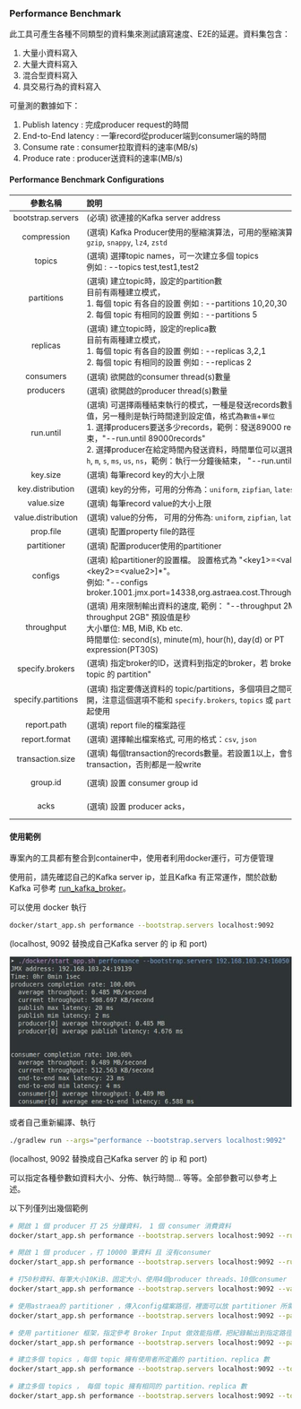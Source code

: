 ### Performance Benchmark

此工具可產生各種不同類型的資料集來測試讀寫速度、E2E的延遲。資料集包含：

1. 大量小資料寫入
2. 大量大資料寫入
3. 混合型資料寫入
4. 具交易行為的資料寫入

可量測的數據如下：

1. Publish latency : 完成producer request的時間
2. End-to-End latency : 一筆record從producer端到consumer端的時間
3. Consume rate : consumer拉取資料的速率(MB/s)
4. Produce rate : producer送資料的速率(MB/s)

#### Performance Benchmark Configurations

|        參數名稱        | 說明                                                                                                                                                                                                                                                                    |               預設值                |
|:------------------:|:----------------------------------------------------------------------------------------------------------------------------------------------------------------------------------------------------------------------------------------------------------------------|:--------------------------------:|
| bootstrap.servers  | (必填) 欲連接的Kafka server address                                                                                                                                                                                                                                         |                無                 |
|    compression     | (選填) Kafka Producer使用的壓縮演算法，可用的壓縮演算法為：`gzip`, `snappy`, `lz4`, `zstd`                                                                                                                                                                                                 |               none               |
|       topics       | (選填) 選擇topic names，可一次建立多個 topics<br />例如 : --topics test,test1,test2                                                                                                                                                                                                 | testPerformance-{Time in millis} |
|     partitions     | (選填) 建立topic時，設定的partition數<br />目前有兩種建立模式，<br />1. 每個 topic 有各自的設置 例如 : --partitions 10,20,30<br />2. 每個 topic 有相同的設置 例如 : --partitions 5                                                                                                                            |                1                 |
|      replicas      | (選填) 建立topic時，設定的replica數<br />目前有兩種建立模式，<br />1. 每個 topic 有各自的設置 例如 : --replicas 3,2,1<br />2. 每個 topic 有相同的設置 例如 : --replicas 2                                                                                                                                     |                1                 |
|     consumers      | (選填) 欲開啟的consumer thread(s)數量                                                                                                                                                                                                                                         |                1                 |
|     producers      | (選填) 欲開啟的producer thread(s)數量                                                                                                                                                                                                                                         |                1                 |
|     run.until      | (選填) 可選擇兩種結束執行的模式，一種是發送records數量達到設定值，另一種則是執行時間達到設定值，格式為`數值`+`單位`<br />1. 選擇producers要送多少records，範例：發送89000 records 後結束，"--run.until 89000records"<br />2. 選擇producer在給定時間內發送資料，時間單位可以選擇`days`, `day`, `h`, `m`, `s`, `ms`, `us`, `ns`，範例：執行一分鐘後結束， "--run.until 1m"。 |           1000records            |
|      key.size      | (選填) 每筆record key的大小上限                                                                                                                                                                                                                                                |              4Byte               |
|  key.distribution  | (選填) key的分佈，可用的分佈為：`uniform`, `zipfian`, `latest`, `fixed`                                                                                                                                                                                                            |             uniform              |
|     value.size     | (選填) 每筆record value的大小上限                                                                                                                                                                                                                                              |               1KiB               |
| value.distribution | (選填) value的分佈， 可用的分佈為: `uniform`, `zipfian`, `latest`, `fixed`                                                                                                                                                                                                        |             uniform              |
|     prop.file      | (選填) 配置property file的路徑                                                                                                                                                                                                                                               |               none               |
|    partitioner     | (選填) 配置producer使用的partitioner                                                                                                                                                                                                                                         |               none               |
|      configs       | (選填) 給partitioner的設置檔。 設置格式為 "\<key1\>=\<value1\>[,\<key2\>=\<value2\>]*"。 <br />例如: "--configs broker.1001.jmx.port=14338,org.astraea.cost.ThroughputCost=1"                                                                                                         |               none               |
|     throughput     | (選填) 用來限制輸出資料的速度, 範例： "--throughput 2MiB/m", "--throughput 2GB" 預設值是秒 <br/>大小單位: MB, MiB, Kb etc. <br />時間單位: second(s), minute(m), hour(h), day(d) or PT expression(PT30S)                                                                                           |          500 GiB/second          |
|  specify.brokers   | (選填) 指定broker的ID，送資料到指定的broker，若 broker 上有 "目標 topic 的 partition"                                                                                                                                                                                                     |               none               |
| specify.partitions | (選填) 指定要傳送資料的 topic/partitions，多個項目之間可以用逗號隔開，注意這個選項不能和 `specify.brokers`, `topics` 或 `partitioner` 一起使用                                                                                                                                                               |               none               |
|    report.path     | (選填) report file的檔案路徑                                                                                                                                                                                                                                                 |               none               |
|   report.format    | (選填) 選擇輸出檔案格式, 可用的格式：`csv`, `json`                                                                                                                                                                                                                                    |               csv                |
|  transaction.size  | (選填) 每個transaction的records數量。若設置1以上，會使用transaction，否則都是一般write                                                                                                                                                                                                        |                1                 |
|      group.id      | (選填) 設置 consumer group id                                                                                                                                                                                                                                             |     groupId-{Time in millis}     |
|        acks        | (選填) 設置 producer acks，                                                                                                                                                                                                                                                |         all，代表要等所有isr同步          |

#### 使用範例

專案內的工具都有整合到container中，使用者利用docker運行，可方便管理

使用前，請先確認自己的Kafka server ip，並且Kafka 有正常運作，關於啟動Kafka 可參考 [run_kafka_broker](run_kafka_broker.md)。

可以使用 docker 執行

```bash 
docker/start_app.sh performance --bootstrap.servers localhost:9092
```

(localhost, 9092 替換成自己Kafka server 的 ip 和 port)

![performance_tool_demo](pictures/performance_tool_demo.jpg)

或者自己重新編譯、執行

```bash
./gradlew run --args="performance --bootstrap.servers localhost:9092"
```

(localhost, 9092 替換成自己Kafka server 的 ip 和 port)

可以指定各種參數如資料大小、分佈、執行時間... 等等。全部參數可以參考上述。

以下列僅列出幾個範例

```bash
# 開啟 1 個 producer 打 25 分鐘資料， 1 個 consumer 消費資料
docker/start_app.sh performance --bootstrap.servers localhost:9092 --run.until 25m
```

```bash
# 開啟 1 個 producer ，打 10000 筆資料 且 沒有consumer
docker/start_app.sh performance --bootstrap.servers localhost:9092 --run.until 10000records --consumers 0
```

```bash
# 打50秒資料、每筆大小10KiB、固定大小、使用4個producer threads、10個consumer threads，指定topic名稱，且該 topic 有 60 partitions，producer送資料前使用 lz4 壓縮演算法
docker/start_app.sh performance --bootstrap.servers localhost:9092 --value.size 10KiB --value.distribution fixed --run.until 50s --producers 4 --consumers 10 --partitions 60 --topic partition60Replica1 --compression lz4
```

```bash
# 使用astraea的 partitioner ，傳入config檔案路徑，裡面可以放 partitioner 所需的參數，如jmx port等
docker/start_app.sh performance --bootstrap.servers localhost:9092 --partitioner org.astraea.app.partitioner.smooth.SmoothWeightRoundRobinDispatcher --prop.file ./config
```

```bash
# 使用 partitioner 框架，指定參考 Broker Input 做效能指標，把紀錄輸出到指定路徑。
docker/start_app.sh performance --bootstrap.servers localhost:9092 --partitioner org.astraea.common.partitioner.StrictCostDispatcher --configs org.astraea.common.cost.BrokerInputCost=1 --prop.file ./config --report.path ~/report
```

``` bash
# 建立多個 topics ，每個 topic 擁有使用者所定義的 partition、replica 數
docker/start_app.sh performance --bootstrap.servers localhost:9092 --topics test1,test2,test3 --partitions 2,3,4 --replicas 3,2,1
```

```bash
# 建立多個 topics ， 每個 topic 擁有相同的 partition、replica 數
docker/start_app.sh performance --bootstrap.servers localhost:9092 --topics test1,test2,test3 --partitions 5 --replicas 2
```

